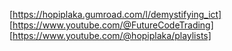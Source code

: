 [https://hopiplaka.gumroad.com/l/demystifying_ict]
[https://www.youtube.com/@FutureCodeTrading]
[https://www.youtube.com/@hopiplaka/playlists]  
